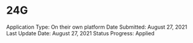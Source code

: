 # 24G

Application Type: On their own platform
Date Submitted: August 27, 2021
Last Update Date: August 27, 2021
Status Progress: Applied